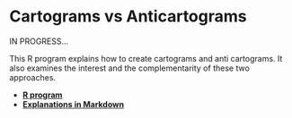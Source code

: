 # Cartograms vs Anticartograms


IN PROGRESS...


This R program explains how to create cartograms and anti cartograms. It also examines the interest and the complementarity of these two approaches.

* [**R program**](https://github.com/riatelab/anticartogram/blob/master/pgm.R)
* [**Explanations in Markdown**](https://riatelab.github.io/anticartogram/howto.html)